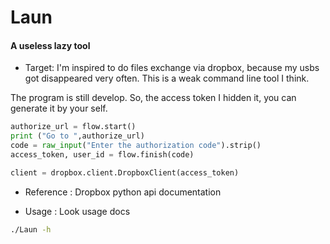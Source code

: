 # Laun
#### A useless lazy tool

* Target:
I'm inspired to do files exchange via dropbox, because my usbs got disappeared very often.
This is a weak command line tool I think.

The program is still develop.
So, the access token I hidden it,  you can generate it by your self. 

```Python
authorize_url = flow.start()
print ("Go to ",authorize_url)
code = raw_input("Enter the authorization code").strip()
access_token, user_id = flow.finish(code)

client = dropbox.client.DropboxClient(access_token)

```

* Reference : Dropbox python api documentation

* Usage : Look usage docs

```Bash
./Laun -h 
```

